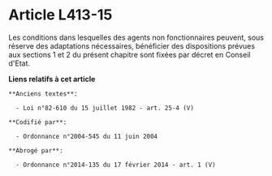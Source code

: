 # Article L413-15

Les conditions dans lesquelles des agents non fonctionnaires peuvent, sous réserve des adaptations nécessaires, bénéficier
des dispositions prévues aux sections 1 et 2 du présent chapitre sont fixées par décret en Conseil d'Etat.

**Liens relatifs à cet article**

	**Anciens textes**:

	  - Loi n°82-610 du 15 juillet 1982 - art. 25-4 (V)

	**Codifié par**:

	  - Ordonnance n°2004-545 du 11 juin 2004

	**Abrogé par**:

	  - Ordonnance n°2014-135 du 17 février 2014 - art. 1 (V)
